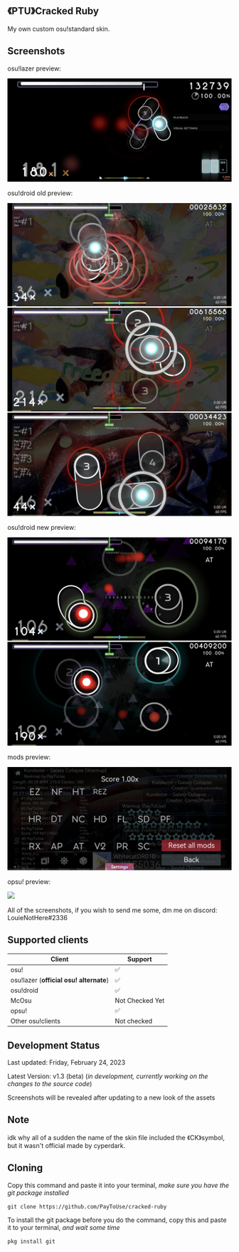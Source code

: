 ## 《PTU》Cracked Ruby
My own custom osu!standard skin.

## Screenshots
osu!lazer preview:

<img src="screenshots/Screenshot_20230211_132451_sh.ppy.osulazer.jpg"></img>

osu!droid old preview:

<img src="screenshots/Screenshot_20230211_131411_ru.nsu.ccfit.zuev.osuplus.jpg"></img>
<img src="screenshots/Screenshot_20230211_131429_ru.nsu.ccfit.zuev.osuplus.jpg"></img>
<img src="screenshots/Screenshot_20230211_131451_ru.nsu.ccfit.zuev.osuplus.jpg"></img>

osu!droid new preview:

<img src="screenshots/Screenshot_20230228_160645_ru.nsu.ccfit.zuev.osuplus.jpg"></img>
<img src="screenshots/Screenshot_20230228_160655_ru.nsu.ccfit.zuev.osuplus.jpg"></img>

mods preview:

<img src="screenshots/Screenshot_20230228_160751_ru.nsu.ccfit.zuev.osuplus.jpg"></img>

opsu! preview:

<img src="screenshots/opsu-preview.gif"></img>

All of the screenshots, if you wish to send me some, dm me on discord: LouieNotHere#2336

## Supported clients

| Client | Support |
| ------------ | ------------ |
| osu! | ✅ |
| osu!lazer (**official osu! alternate**) | ✅ |
| osu!droid | ✅ |
| McOsu | Not Checked Yet |
| opsu! | ✅ |
| Other osu!clients | Not checked |

## Development Status
Last updated: Friday, February 24, 2023

Latest Version: v1.3 (beta) (*in development, currently working on the changes to the source code*)

Screenshots will be revealed after updating to a new look of the assets

## Note
idk why all of a sudden the name of the skin file included the 《CK》symbol, but it wasn't official made by cyperdark.

## Cloning
Copy this command and paste it into your terminal, *make sure you have the git package installed*
```
git clone https://github.com/PayToUse/cracked-ruby
```

To install the git package before you do the command, copy this and paste it to your terminal, *and wait some time*
```
pkg install git
```
